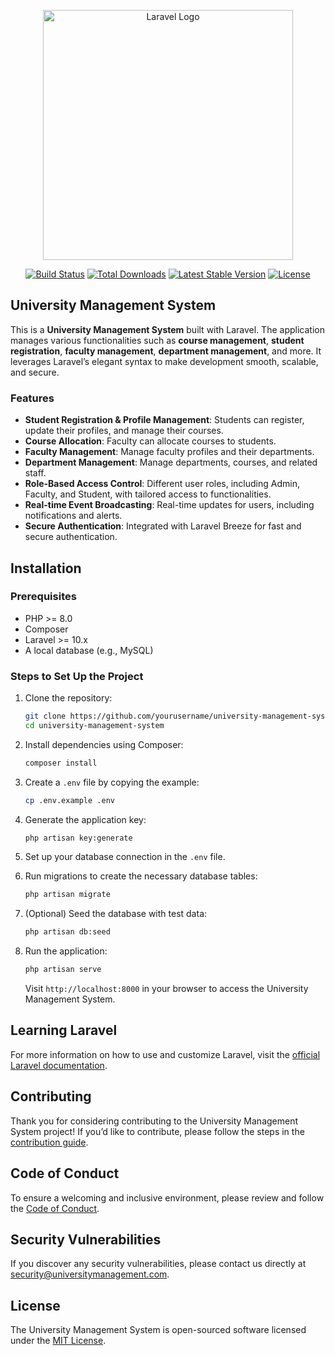 <p align="center"><a href="https://laravel.com" target="_blank"><img src="https://raw.githubusercontent.com/laravel/art/master/logo-lockup/5%20SVG/2%20CMYK/1%20Full%20Color/laravel-logolockup-cmyk-red.svg" width="400" alt="Laravel Logo"></a></p>

<p align="center">
<a href="https://github.com/laravel/framework/actions"><img src="https://github.com/laravel/framework/workflows/tests/badge.svg" alt="Build Status"></a>
<a href="https://packagist.org/packages/laravel/framework"><img src="https://img.shields.io/packagist/dt/laravel/framework" alt="Total Downloads"></a>
<a href="https://packagist.org/packages/laravel/framework"><img src="https://img.shields.io/packagist/v/laravel/framework" alt="Latest Stable Version"></a>
<a href="https://packagist.org/packages/laravel/framework"><img src="https://img.shields.io/packagist/l/laravel/framework" alt="License"></a>
</p>

## University Management System

This is a **University Management System** built with Laravel. The application manages various functionalities such as **course management**, **student registration**, **faculty management**, **department management**, and more. It leverages Laravel’s elegant syntax to make development smooth, scalable, and secure.

### Features

- **Student Registration & Profile Management**: Students can register, update their profiles, and manage their courses.
- **Course Allocation**: Faculty can allocate courses to students.
- **Faculty Management**: Manage faculty profiles and their departments.
- **Department Management**: Manage departments, courses, and related staff.
- **Role-Based Access Control**: Different user roles, including Admin, Faculty, and Student, with tailored access to functionalities.
- **Real-time Event Broadcasting**: Real-time updates for users, including notifications and alerts.
- **Secure Authentication**: Integrated with Laravel Breeze for fast and secure authentication.

## Installation

### Prerequisites

- PHP >= 8.0
- Composer
- Laravel >= 10.x
- A local database (e.g., MySQL)

### Steps to Set Up the Project

1. Clone the repository:
    ```bash
    git clone https://github.com/yourusername/university-management-system.git
    cd university-management-system
    ```

2. Install dependencies using Composer:
    ```bash
    composer install
    ```

3. Create a `.env` file by copying the example:
    ```bash
    cp .env.example .env
    ```

4. Generate the application key:
    ```bash
    php artisan key:generate
    ```

5. Set up your database connection in the `.env` file.

6. Run migrations to create the necessary database tables:
    ```bash
    php artisan migrate
    ```

7. (Optional) Seed the database with test data:
    ```bash
    php artisan db:seed
    ```

8. Run the application:
    ```bash
    php artisan serve
    ```

    Visit `http://localhost:8000` in your browser to access the University Management System.

## Learning Laravel

For more information on how to use and customize Laravel, visit the [official Laravel documentation](https://laravel.com/docs).

## Contributing

Thank you for considering contributing to the University Management System project! If you’d like to contribute, please follow the steps in the [contribution guide](https://laravel.com/docs/contributions).

## Code of Conduct

To ensure a welcoming and inclusive environment, please review and follow the [Code of Conduct](https://laravel.com/docs/contributions#code-of-conduct).

## Security Vulnerabilities

If you discover any security vulnerabilities, please contact us directly at [security@universitymanagement.com](mailto:security@universitymanagement.com).

## License

The University Management System is open-sourced software licensed under the [MIT License](https://opensource.org/licenses/MIT).
